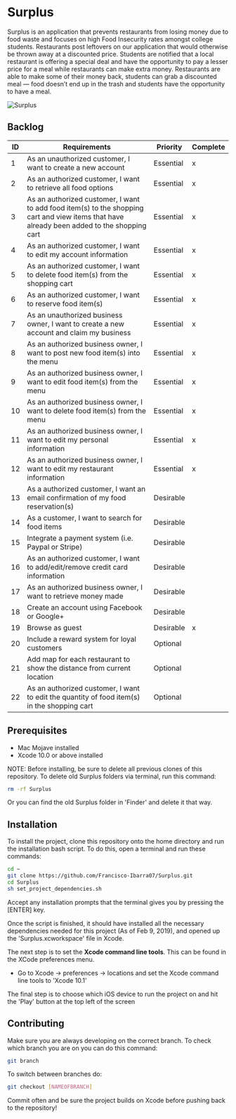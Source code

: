 # Surplus

Surplus is an application that prevents restaurants from losing money due to food waste and focuses on high Food Insecurity rates amongst college students. Restaurants post leftovers on our application that would otherwise be thrown away at a discounted price. Students are notified that a local restaurant is offering a special deal and have the opportunity to pay a lesser price for a meal while restaurants can make extra money. Restaurants are able to make some of their money back, students can grab a discounted meal — food doesn’t end up in the trash and students have the opportunity to have a meal.

![Surplus](https://im3.ezgif.com/tmp/ezgif-3-d718fad228dc.gif)

## Backlog

| ID | Requirements                                                                                                                                | Priority  | Complete |
|----|---------------------------------------------------------------------------------------------------------------------------------------------|-----------|----------|
| 1  | As an unauthorized customer, I want to create a new account                                                                                 | Essential |     x    |
| 2  | As an authorized customer, I want to retrieve all food options                                                                              | Essential |     x    |
| 3  | As an authorized customer, I want to add food item(s) to the shopping cart and view items that have already been added to the shopping cart | Essential |     x    |
| 4  | As an authorized customer, I want to edit my account information                                                                            | Essential |     x    |
| 5  | As an authorized customer, I want to delete food item(s) from the shopping cart                                                             | Essential |     x    |
| 6  | As an authorized customer, I want to reserve food item(s)                                                                                   | Essential |     x    |
| 7  | As an unauthorized business owner, I want to create a new account and claim my business                                                     | Essential |     x    |
| 8  | As an authorized business owner, I want to post new food item(s) into the menu                                                              | Essential |     x    |
| 9  | As an authorized business owner, I want to edit food item(s) from the menu                                                                  | Essential |     x    |
| 10 | As an authorized business owner, I want to delete food item(s) from the menu                                                                | Essential |     x    |
| 11 | As an authorized business owner, I want to edit my personal information                                                                     | Essential |     x    |
| 12 | As an authorized business owner, I want to edit my restaurant information                                                                   | Essential |     x    |
| 13 | As a authorized customer, I want an email confirmation of my food reservation(s)                                                            | Desirable |          |
| 14 | As a customer, I want to search for food items                                                                                              | Desirable |          |
| 15 | Integrate a payment system (i.e. Paypal or Stripe)                                                                                          | Desirable |          |
| 16 | As an authorized customer, I want to add/edit/remove credit card information                                                                | Desirable |          |
| 17 | As an authorized business owner, I want to retrieve money made                                                                              | Desirable |          |
| 18 | Create an account using Facebook or Google+                                                                                                 | Desirable |          |
| 19 | Browse as guest                                                                                                                             | Desirable |     x    |
| 20 | Include a reward system for loyal customers                                                                                                 | Optional  |          |
| 21 | Add map for each restaurant to show the distance from current location                                                                      | Optional  |          |
| 22 | As an authorized customer, I want to edit the quantity of food item(s) in the shopping cart                                                 | Optional  |          |

## Prerequisites
- Mac Mojave installed
- Xcode 10.0 or above installed

NOTE: Before installing, be sure to delete all previous clones of this repository. To delete old Surplus folders via terminal, run this command:

```bash
rm -rf Surplus
```

Or you can find the old Surplus folder in 'Finder' and delete it that way.
## Installation

To install the project, clone this repository onto the home directory and run the installation bash script. To do this, open a terminal and run these commands:

```bash
cd ~
git clone https://github.com/Francisco-Ibarra07/Surplus.git
cd Surplus
sh set_project_dependencies.sh
```
Accept any installation prompts that the terminal gives you by pressing the [ENTER] key.

Once the script is finished, it should have installed all the necessary dependencies needed for this project (As of Feb 9, 2019), and opened up the 'Surplus.xcworkspace' file in Xcode. 

The next step is to set the **Xcode command line tools**. This can be found in the XCode preferences menu. 
- Go to Xcode -> preferences -> locations and set the Xcode command line tools to 'Xcode 10.1'


The final step is to choose which iOS device to run the project on and hit the 'Play' button at the top left of the screen

## Contributing
Make sure you are always developing on the correct branch. To check which branch you are on you can do this command:
```bash
git branch
```
To switch between branches do:
```bash
git checkout [NAMEOFBRANCH]
```

Commit often and be sure the project builds on Xcode before pushing back to the repository!
